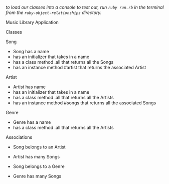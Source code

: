 _to load our classes into a console to test out, run `ruby run.rb` in the terminal from the `ruby-object-relationships` directory._

Music Library Application

Classes

Song
* Song has a name
* has an initializer that takes in a name
* has a class method .all that returns all the Songs
* has an instance method #artist that returns the associated Artist

Artist
* Artist has name
* has an initializer that takes in a name
* has a class method .all that returns all the Artists
* has an instance method #songs that returns all the associated Songs

Genre
* Genre has a name
* has a class method .all that returns all the Artists

Associations

* Song belongs to an Artist
* Artist has many Songs

* Song belongs to a Genre
* Genre has many Songs
